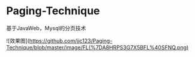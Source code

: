 # Paging-Technique
基于JavaWeb，Mysql的分页技术


![效果图](https://github.com/jjc123/Paging-Technique/blob/master/image/FL(%7DA8HRPS3G7X5BFL%40SFNQ.png)
